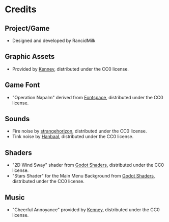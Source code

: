 # Credits

## Project/Game
- Designed and developed by RancidMilk

## Graphic Assets
- Provided by [Kenney](https://www.kenney.nl), distributed under the CC0 license.

## Game Font
- "Operation Napalm" derived from [Fontspace](https://www.fontspace.com/operation-napalm-font-f101917), distributed under the CC0 license.

## Sounds
- Fire noise by [strangehorizon](https://freesound.org/people/strangehorizon/sounds/617955/), distributed under the CC0 license.
- Tink noise by [Hanbaal](https://freesound.org/people/Hanbaal/sounds/178659/), distributed under the CC0 license.

## Shaders
- "2D Wind Sway" shader from [Godot Shaders](https://godotshaders.com/shader/2d-wind-sway/), distributed under the CC0 license.
- "Stars Shader" for the Main Menu Background from [Godot Shaders](https://godotshaders.com/shader/stars-shader/), distributed under the CC0 license.

## Music
- "Cheerful Annoyance" provided by [Kenney](https://www.kenney.nl), distributed under the CC0 license.
